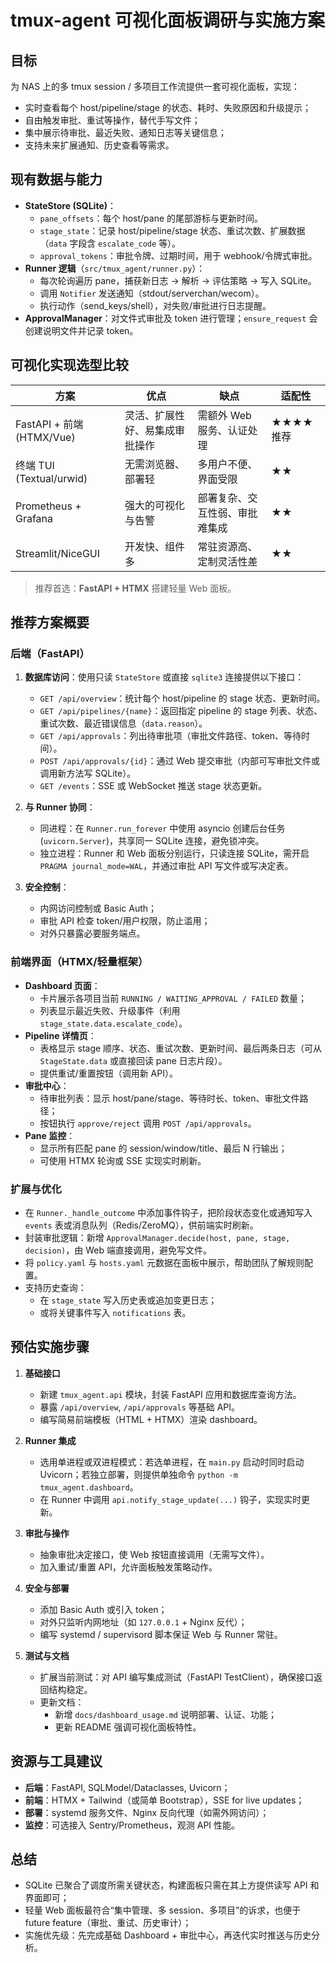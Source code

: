 # tmux-agent 可视化面板调研与实施方案

## 目标

为 NAS 上的多 tmux session / 多项目工作流提供一套可视化面板，实现：
- 实时查看每个 host/pipeline/stage 的状态、耗时、失败原因和升级提示；
- 自由触发审批、重试等操作，替代手写文件；
- 集中展示待审批、最近失败、通知日志等关键信息；
- 支持未来扩展通知、历史查看等需求。

## 现有数据与能力

- **StateStore (SQLite)**：
  - `pane_offsets`：每个 host/pane 的尾部游标与更新时间。
  - `stage_state`：记录 host/pipeline/stage 状态、重试次数、扩展数据（`data` 字段含 `escalate_code` 等）。
  - `approval_tokens`：审批令牌、过期时间，用于 webhook/令牌式审批。
- **Runner 逻辑**（`src/tmux_agent/runner.py`）：
  - 每次轮询遍历 pane，捕获新日志 -> 解析 -> 评估策略 -> 写入 SQLite。
  - 调用 `Notifier` 发送通知（stdout/serverchan/wecom）。
  - 执行动作（send_keys/shell），对失败/审批进行日志提醒。
- **ApprovalManager**：对文件式审批及 token 进行管理；`ensure_request` 会创建说明文件并记录 token。

## 可视化实现选型比较

| 方案 | 优点 | 缺点 | 适配性 |
| ---- | ---- | ---- | ---- |
| FastAPI + 前端 (HTMX/Vue) | 灵活、扩展性好、易集成审批操作 | 需额外 Web 服务、认证处理 | ★★★★ 推荐 |
| 终端 TUI (Textual/urwid) | 无需浏览器、部署轻 | 多用户不便、界面受限 | ★★ |
| Prometheus + Grafana | 强大的可视化与告警 | 部署复杂、交互性弱、审批难集成 | ★★ |
| Streamlit/NiceGUI | 开发快、组件多 | 常驻资源高、定制灵活性差 | ★★ |

> 推荐首选：**FastAPI + HTMX** 搭建轻量 Web 面板。

## 推荐方案概要

### 后端（FastAPI）

1. **数据库访问**：使用只读 `StateStore` 或直接 `sqlite3` 连接提供以下接口：
   - `GET /api/overview`：统计每个 host/pipeline 的 stage 状态、更新时间。
   - `GET /api/pipelines/{name}`：返回指定 pipeline 的 stage 列表、状态、重试次数、最近错误信息（`data.reason`）。
   - `GET /api/approvals`：列出待审批项（审批文件路径、token、等待时间）。
   - `POST /api/approvals/{id}`：通过 Web 提交审批（内部可写审批文件或调用新方法写 SQLite）。
   - `GET /events`：SSE 或 WebSocket 推送 stage 状态更新。

2. **与 Runner 协同**：
   - 同进程：在 `Runner.run_forever` 中使用 asyncio 创建后台任务 (`uvicorn.Server`)，共享同一 SQLite 连接，避免锁冲突。
   - 独立进程：Runner 和 Web 面板分别运行，只读连接 SQLite，需开启 `PRAGMA journal_mode=WAL`，并通过审批 API 写文件或写决定表。

3. **安全控制**：
   - 内网访问控制或 Basic Auth；
   - 审批 API 检查 token/用户权限，防止滥用；
   - 对外只暴露必要服务端点。

### 前端界面（HTMX/轻量框架）

- **Dashboard 页面**：
  - 卡片展示各项目当前 `RUNNING / WAITING_APPROVAL / FAILED` 数量；
  - 列表显示最近失败、升级事件（利用 `stage_state.data.escalate_code`）。
- **Pipeline 详情页**：
  - 表格显示 stage 顺序、状态、重试次数、更新时间、最后两条日志（可从 `StageState.data` 或直接回读 pane 日志片段）。
  - 提供重试/重置按钮（调用新 API）。
- **审批中心**：
  - 待审批列表：显示 host/pane/stage、等待时长、token、审批文件路径；
  - 按钮执行 `approve/reject` 调用 `POST /api/approvals`。
- **Pane 监控**：
  - 显示所有匹配 pane 的 session/window/title、最后 N 行输出；
  - 可使用 HTMX 轮询或 SSE 实现实时刷新。

### 扩展与优化

- 在 `Runner._handle_outcome` 中添加事件钩子，把阶段状态变化或通知写入 `events` 表或消息队列（Redis/ZeroMQ），供前端实时刷新。
- 封装审批逻辑：新增 `ApprovalManager.decide(host, pane, stage, decision)`，由 Web 端直接调用，避免写文件。
- 将 `policy.yaml` 与 `hosts.yaml` 元数据在面板中展示，帮助团队了解规则配置。
- 支持历史查询：
  - 在 `stage_state` 写入历史表或追加变更日志；
  - 或将关键事件写入 `notifications` 表。

## 预估实施步骤

1. **基础接口**
   - 新建 `tmux_agent.api` 模块，封装 FastAPI 应用和数据库查询方法。
   - 暴露 `/api/overview`, `/api/approvals` 等基础 API。
   - 编写简易前端模板（HTML + HTMX）渲染 dashboard。

2. **Runner 集成**
   - 选用单进程或双进程模式：若选单进程，在 `main.py` 启动时同时启动 Uvicorn；若独立部署，则提供单独命令 `python -m tmux_agent.dashboard`。
   - 在 Runner 中调用 `api.notify_stage_update(...)` 钩子，实现实时更新。

3. **审批与操作**
   - 抽象审批决定接口，使 Web 按钮直接调用（无需写文件）。
   - 加入重试/重置 API，允许面板触发策略动作。

4. **安全与部署**
   - 添加 Basic Auth 或引入 token；
   - 对外只监听内网地址（如 `127.0.0.1` + Nginx 反代）；
   - 编写 systemd / supervisord 脚本保证 Web 与 Runner 常驻。

5. **测试与文档**
   - 扩展当前测试：对 API 编写集成测试（FastAPI TestClient），确保接口返回结构稳定。
   - 更新文档：
     - 新增 `docs/dashboard_usage.md` 说明部署、认证、功能；
     - 更新 README 强调可视化面板特性。

## 资源与工具建议

- **后端**：FastAPI, SQLModel/Dataclasses, Uvicorn；
- **前端**：HTMX + Tailwind（或简单 Bootstrap），SSE for live updates；
- **部署**：systemd 服务文件、Nginx 反向代理（如需外网访问）；
- **监控**：可选接入 Sentry/Prometheus，观测 API 性能。

## 总结

- SQLite 已聚合了调度所需关键状态，构建面板只需在其上方提供读写 API 和界面即可；
- 轻量 Web 面板最符合“集中管理、多 session、多项目”的诉求，也便于 future feature（审批、重试、历史审计）；
- 实施优先级：先完成基础 Dashboard + 审批中心，再迭代实时推送与历史分析。

